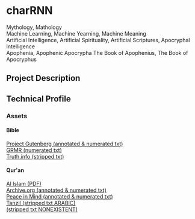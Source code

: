 # charRNN
Mythology, Mathology  
Machine Learning, Machine Yearning, Machine Meaning  
Artificial Intelligence, Artificial Spirituality, Artificial Scriptures, Apocryphal Intelligence  
Apophenia, Apophenic Apocrypha The Book of Apophenius, The Book of Apocryphus  

## Project Description

## Technical Profile
### Assets
#### Bible
[Project Gutenberg (annotated & numerated txt)](https://www.gutenberg.org/cache/epub/10/pg10.txt)  
[GRMR (numerated txt)](https://raw.githubusercontent.com/mxw/grmr/master/src/finaltests/bible.txt)  
[Truth.info (stripped txt)](http://www.truth.info/download/bible.htm)  
#### Qur'an
[Al Islam (PDF)](https://www.alislam.org/quran/Holy-Quran-English.pdf)  
[Archive.org (annotated & numerated txt)](https://archive.org/stream/EnglishTranslationOfTheHolyQuran/trans-quran-web_djvu.txt)  
[Peace in Mind (annotated & numerated txt)](https://github.com/peace-in-mind/Quran-Truth-Edition/blob/master/English-Quran-plain-text.txt)  
[Tanzil (stripped txt ARABIC)](https://tanzil.net/download/)  
[(stripped txt NONEXISTENT)](http://quran.mursil.com/Web-Print-Publishing-Quran-Text-Graphics-Fonts-and-Downloads/txt-format-unicode-text/translation-text)
